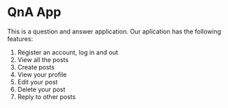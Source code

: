 # QnA App
This is a question and answer application. Our aplication has the following features:
1. Register an account, log in and out
2. View all the posts
3. Create posts
4. View your profile
5. Edit your post
6. Delete your post
7. Reply to other posts

